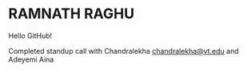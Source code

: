# RAMNATH RAGHU
Hello GitHub!

Completed standup call with Chandralekha <chandralekha@vt.edu> and Adeyemi Aina<ainababs0>
